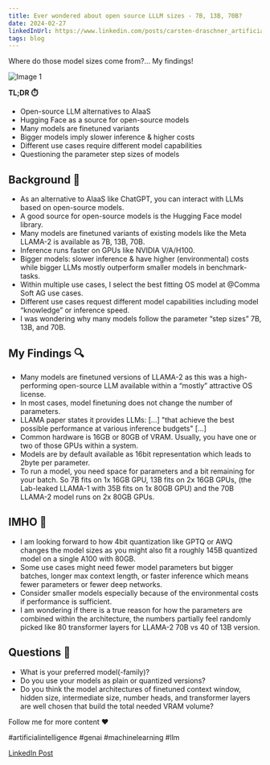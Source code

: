 ```yaml
---
title: Ever wondered about open source LLLM sizes - 7B, 13B, 70B?
date: 2024-02-27
linkedInUrl: https://www.linkedin.com/posts/carsten-draschner_artificialintelligence-genai-maschinelearning-activity-7163192285034172416-AItW?utm_source=share&utm_medium=member_desktop
tags: blog
---
```


Where do those model sizes come from?... My findings!

![Image 1](/img/blog_images/1707838124577-3.jpeg)

**TL;DR ⏱️**
- Open-source LLM alternatives to AIaaS
- Hugging Face as a source for open-source models
- Many models are finetuned variants
- Bigger models imply slower inference & higher costs
- Different use cases require different model capabilities
- Questioning the parameter step sizes of models

<!-- excerpt -->

## Background 📝

- As an alternative to AIaaS like ChatGPT, you can interact with LLMs based on open-source models.
- A good source for open-source models is the Hugging Face model library.
- Many models are finetuned variants of existing models like the Meta LLAMA-2 is available as 7B, 13B, 70B.
- Inference runs faster on GPUs like NVIDIA V/A/H100.
- Bigger models: slower inference & have higher (environmental) costs while bigger LLMs mostly outperform smaller models in benchmark-tasks.
- Within multiple use cases, I select the best fitting OS model at @Comma Soft AG use cases.
- Different use cases request different model capabilities including model “knowledge” or inference speed.
- I was wondering why many models follow the parameter “step sizes” 7B, 13B, and 70B.

## My Findings 🔍

- Many models are finetuned versions of LLAMA-2 as this was a high-performing open-source LLM available within a “mostly” attractive OS license.
- In most cases, model finetuning does not change the number of parameters.
- LLAMA paper states it provides LLMs: [...] "that achieve the best possible performance at various inference budgets" [...]
- Common hardware is 16GB or 80GB of VRAM. Usually, you have one or two of those GPUs within a system.
- Models are by default available as 16bit representation which leads to 2byte per parameter.
- To run a model, you need space for parameters and a bit remaining for your batch. So 7B fits on 1x 16GB GPU, 13B fits on 2x 16GB GPUs, (the Lab-leaked LLAMA-1 with 35B fits on 1x 80GB GPU) and the 70B LLAMA-2 model runs on 2x 80GB GPUs.

## IMHO 🤗

- I am looking forward to how 4bit quantization like GPTQ or AWQ changes the model sizes as you might also fit a roughly 145B quantized model on a single A100 with 80GB.
- Some use cases might need fewer model parameters but bigger batches, longer max context length, or faster inference which means fewer parameters or fewer deep networks.
- Consider smaller models especially because of the environmental costs if performance is sufficient.
- I am wondering if there is a true reason for how the parameters are combined within the architecture, the numbers partially feel randomly picked like 80 transformer layers for LLAMA-2 70B vs 40 of 13B version.

## Questions 🤔

- What is your preferred model(-family)?
- Do you use your models as plain or quantized versions?
- Do you think the model architectures of finetuned context window, hidden size, intermediate size, number heads, and transformer layers are well chosen that build the total needed VRAM volume?

Follow me for more content ❤️

#artificialintelligence #genai #machinelearning #llm

[LinkedIn Post](https://www.linkedin.com/posts/carsten-draschner_artificialintelligence-genai-maschinelearning-activity-7163192285034172416-AItW?utm_source=share&utm_medium=member_desktop)

